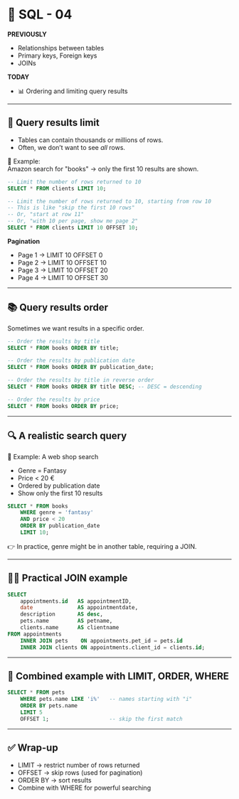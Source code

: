 # 🐘 SQL - 04

**PREVIOUSLY**
- Relationships between tables  
- Primary keys, Foreign keys  
- JOINs  

**TODAY**
- 📊 Ordering and limiting query results  

---

## 🔢 Query results limit

- Tables can contain thousands or millions of rows.  
- Often, we don’t want to see *all* rows.  

📌 Example:  
Amazon search for "books" → only the first 10 results are shown.  

```sql
-- Limit the number of rows returned to 10
SELECT * FROM clients LIMIT 10;

-- Limit the number of rows returned to 10, starting from row 10
-- This is like "skip the first 10 rows"
-- Or, "start at row 11"
-- Or, "with 10 per page, show me page 2"
SELECT * FROM clients LIMIT 10 OFFSET 10;
```

**Pagination**

- Page 1 → LIMIT 10 OFFSET 0
- Page 2 → LIMIT 10 OFFSET 10
- Page 3 → LIMIT 10 OFFSET 20
- Page 4 → LIMIT 10 OFFSET 30

---

## 📚 Query results order

Sometimes we want results in a specific order.

```sql
-- Order the results by title
SELECT * FROM books ORDER BY title;

-- Order the results by publication date
SELECT * FROM books ORDER BY publication_date;

-- Order the results by title in reverse order
SELECT * FROM books ORDER BY title DESC; -- DESC = descending

-- Order the results by price
SELECT * FROM books ORDER BY price;
```

---

## 🔍 A realistic search query

📌 Example: A web shop search
- Genre = Fantasy
- Price < 20 €
- Ordered by publication date
- Show only the first 10 results

```sql
SELECT * FROM books
    WHERE genre = 'fantasy'
    AND price < 20
    ORDER BY publication_date
    LIMIT 10;
```

👉 In practice, genre might be in another table, requiring a JOIN.

---

## 🧑‍💻 Practical JOIN example

```sql
SELECT 
    appointments.id   AS appointmentID, 
    date              AS appointmentdate, 
    description       AS desc, 
    pets.name         AS petname,
    clients.name      AS clientname
FROM appointments 
    INNER JOIN pets    ON appointments.pet_id = pets.id
    INNER JOIN clients ON appointments.client_id = clients.id;
```

---

## 🎯 Combined example with LIMIT, ORDER, WHERE

```sql
SELECT * FROM pets
    WHERE pets.name LIKE 'i%'   -- names starting with "i"
    ORDER BY pets.name
    LIMIT 5
    OFFSET 1;                   -- skip the first match
```

---

## ✅ Wrap-up
- LIMIT → restrict number of rows returned
- OFFSET → skip rows (used for pagination)
- ORDER BY → sort results
- Combine with WHERE for powerful searching